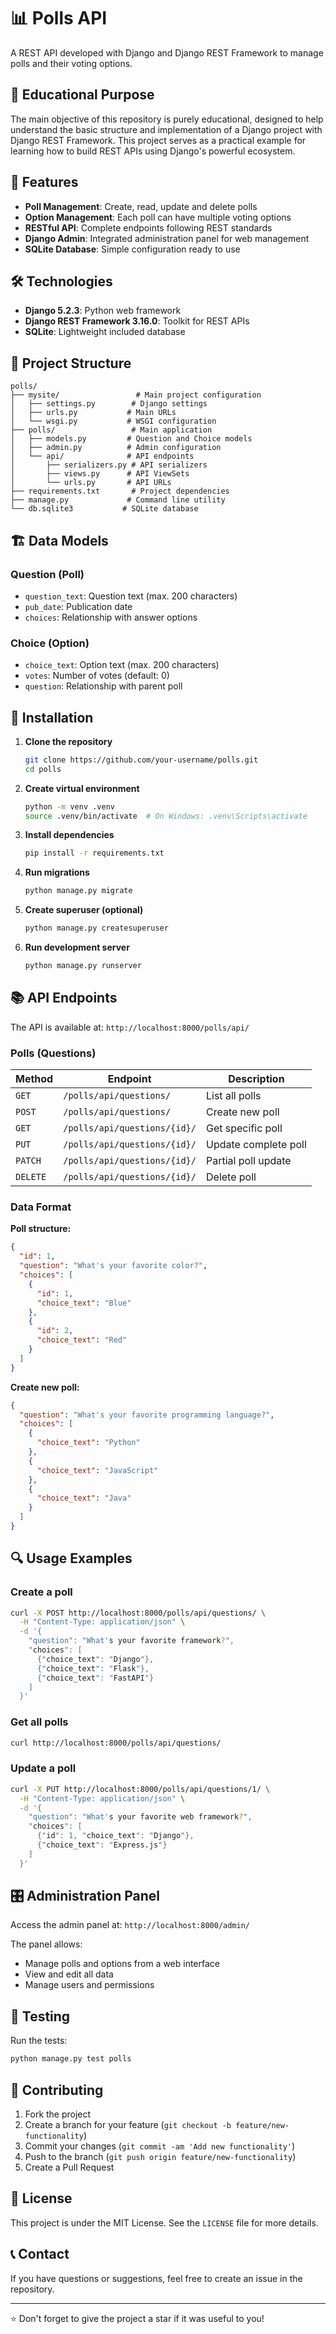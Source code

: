 # 📊 Polls API

A REST API developed with Django and Django REST Framework to manage polls and their voting options.

## 🎯 Educational Purpose

The main objective of this repository is purely educational, designed to help understand the basic structure and implementation of a Django project with Django REST Framework. This project serves as a practical example for learning how to build REST APIs using Django's powerful ecosystem.

## 🚀 Features

- **Poll Management**: Create, read, update and delete polls
- **Option Management**: Each poll can have multiple voting options
- **RESTful API**: Complete endpoints following REST standards
- **Django Admin**: Integrated administration panel for web management
- **SQLite Database**: Simple configuration ready to use

## 🛠️ Technologies

- **Django 5.2.3**: Python web framework
- **Django REST Framework 3.16.0**: Toolkit for REST APIs
- **SQLite**: Lightweight included database

## 📁 Project Structure

```
polls/
├── mysite/                 # Main project configuration
│   ├── settings.py        # Django settings
│   ├── urls.py           # Main URLs
│   └── wsgi.py           # WSGI configuration
├── polls/                 # Main application
│   ├── models.py         # Question and Choice models
│   ├── admin.py          # Admin configuration
│   └── api/              # API endpoints
│       ├── serializers.py # API serializers
│       ├── views.py      # API ViewSets
│       └── urls.py       # API URLs
├── requirements.txt       # Project dependencies
├── manage.py             # Command line utility
└── db.sqlite3           # SQLite database
```

## 🏗️ Data Models

### Question (Poll)
- `question_text`: Question text (max. 200 characters)
- `pub_date`: Publication date
- `choices`: Relationship with answer options

### Choice (Option)
- `choice_text`: Option text (max. 200 characters)
- `votes`: Number of votes (default: 0)
- `question`: Relationship with parent poll

## 🔧 Installation

1. **Clone the repository**
   ```bash
   git clone https://github.com/your-username/polls.git
   cd polls
   ```

2. **Create virtual environment**
   ```bash
   python -m venv .venv
   source .venv/bin/activate  # On Windows: .venv\Scripts\activate
   ```

3. **Install dependencies**
   ```bash
   pip install -r requirements.txt
   ```

4. **Run migrations**
   ```bash
   python manage.py migrate
   ```

5. **Create superuser (optional)**
   ```bash
   python manage.py createsuperuser
   ```

6. **Run development server**
   ```bash
   python manage.py runserver
   ```

## 📚 API Endpoints

The API is available at: `http://localhost:8000/polls/api/`

### Polls (Questions)

| Method | Endpoint | Description |
|--------|----------|-------------|
| `GET` | `/polls/api/questions/` | List all polls |
| `POST` | `/polls/api/questions/` | Create new poll |
| `GET` | `/polls/api/questions/{id}/` | Get specific poll |
| `PUT` | `/polls/api/questions/{id}/` | Update complete poll |
| `PATCH` | `/polls/api/questions/{id}/` | Partial poll update |
| `DELETE` | `/polls/api/questions/{id}/` | Delete poll |

### Data Format

**Poll structure:**
```json
{
  "id": 1,
  "question": "What's your favorite color?",
  "choices": [
    {
      "id": 1,
      "choice_text": "Blue"
    },
    {
      "id": 2,
      "choice_text": "Red"
    }
  ]
}
```

**Create new poll:**
```json
{
  "question": "What's your favorite programming language?",
  "choices": [
    {
      "choice_text": "Python"
    },
    {
      "choice_text": "JavaScript"
    },
    {
      "choice_text": "Java"
    }
  ]
}
```

## 🔍 Usage Examples

### Create a poll
```bash
curl -X POST http://localhost:8000/polls/api/questions/ \
  -H "Content-Type: application/json" \
  -d '{
    "question": "What's your favorite framework?",
    "choices": [
      {"choice_text": "Django"},
      {"choice_text": "Flask"},
      {"choice_text": "FastAPI"}
    ]
  }'
```

### Get all polls
```bash
curl http://localhost:8000/polls/api/questions/
```

### Update a poll
```bash
curl -X PUT http://localhost:8000/polls/api/questions/1/ \
  -H "Content-Type: application/json" \
  -d '{
    "question": "What's your favorite web framework?",
    "choices": [
      {"id": 1, "choice_text": "Django"},
      {"choice_text": "Express.js"}
    ]
  }'
```

## 🎛️ Administration Panel

Access the admin panel at: `http://localhost:8000/admin/`

The panel allows:
- Manage polls and options from a web interface
- View and edit all data
- Manage users and permissions

## 🧪 Testing

Run the tests:
```bash
python manage.py test polls
```

## 🤝 Contributing

1. Fork the project
2. Create a branch for your feature (`git checkout -b feature/new-functionality`)
3. Commit your changes (`git commit -am 'Add new functionality'`)
4. Push to the branch (`git push origin feature/new-functionality`)
5. Create a Pull Request

## 📄 License

This project is under the MIT License. See the `LICENSE` file for more details.

## 📞 Contact

If you have questions or suggestions, feel free to create an issue in the repository.

---

⭐ Don't forget to give the project a star if it was useful to you! 